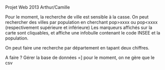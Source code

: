 Projet Web 2013
Arthur/Camille


Pour le moment, la recherche de ville est sensible à la casse.
On peut rechercher des villes par population en cherchant pop>xxxx ou pop<xxxx (respectivement supérieure et inférieure)
Les marqueurs affichés sur la carte sont cliquables, et affiche une infobulle contenant le code INSEE et la population.

On peut faire une recherche par département en tapant deux chiffres.


A faire ?
Gérer la base de données =] pour le moment, on ne gère que le csv